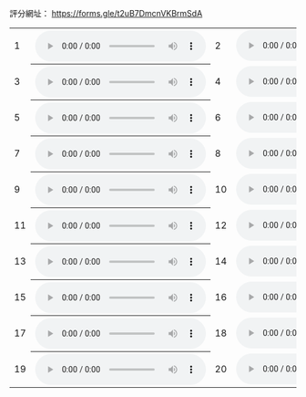 評分網址：
<a href="https://forms.gle/t2uB7DmcnVKBrmSdA" target="_blank">https://forms.gle/t2uB7DmcnVKBrmSdA</a>

<!-- CP -->
<!-- https://eric551130.github.io/MOS_ver1/MOS_WAV/CP/1.wav -->
<!-- https://eric551130.github.io/MOS_ver1/MOS_WAV/CP/2.wav -->
<!-- https://eric551130.github.io/MOS_ver1/MOS_WAV/CP/3.wav -->
<!-- https://eric551130.github.io/MOS_ver1/MOS_WAV/CP/4.wav -->
<!-- Expert -->
<!-- https://eric551130.github.io/MOS_ver1/MOS_WAV/Expert/1.wav -->
<!-- https://eric551130.github.io/MOS_ver1/MOS_WAV/Expert/2.wav -->
<!-- https://eric551130.github.io/MOS_ver1/MOS_WAV/Expert/3.wav -->
<!-- https://eric551130.github.io/MOS_ver1/MOS_WAV/Expert/4.wav -->
<!-- LLaMA -->
<!-- https://eric551130.github.io/MOS_ver1/MOS_WAV/LLaMA/1.wav -->
<!-- https://eric551130.github.io/MOS_ver1/MOS_WAV/LLaMA/2.wav -->
<!-- https://eric551130.github.io/MOS_ver1/MOS_WAV/LLaMA/3.wav -->
<!-- https://eric551130.github.io/MOS_ver1/MOS_WAV/LLaMA/4.wav -->
<!-- RL -->
<!-- https://eric551130.github.io/MOS_ver1/MOS_WAV/RL/1.wav -->
<!-- https://eric551130.github.io/MOS_ver1/MOS_WAV/RL/2.wav -->
<!-- https://eric551130.github.io/MOS_ver1/MOS_WAV/RL/4.wav -->
<!-- https://eric551130.github.io/MOS_ver1/MOS_WAV/RL/5.wav -->
<!-- RL+Novelty -->
<!-- https://eric551130.github.io/MOS_ver1/MOS_WAV/RL+Novelty/1.wav -->
<!-- https://eric551130.github.io/MOS_ver1/MOS_WAV/RL+Novelty/2.wav -->
<!-- https://eric551130.github.io/MOS_ver1/MOS_WAV/RL+Novelty/3.wav -->
<!-- https://eric551130.github.io/MOS_ver1/MOS_WAV/RL+Novelty/4.wav -->


<table>
    <tr>
      <td>1</td>
      <th><audio controls>
        <source src="https://eric551130.github.io/MOS_ver1/MOS_WAV/RL/4.wav"
        type="audio/mpeg">
        <!-- RL/4 -->
       </audio></th>
      <td>2</td>
      <td><audio controls>
        <source src="https://eric551130.github.io/MOS_ver1/MOS_WAV/Expert/2.wav"
        type="audio/mpeg">
        <!-- Expert/2 -->
       </audio></td>
    </tr>
    <tr>
      <td>3</td>
      <th><audio controls>
        <source src="https://eric551130.github.io/MOS_ver1/MOS_WAV/CP/2.wav"
        type="audio/mpeg">
        <!-- CP/2 -->
       </audio></th>
      <td>4</td>
      <td><audio controls>
        <source src="https://eric551130.github.io/MOS_ver1/MOS_WAV/RL+Novelty/3.wav"
        type="audio/mpeg">
        <!-- RL+Novelty/3 -->
       </audio></td>
    </tr>
    <tr>
      <td>5</td>
      <th><audio controls>
        <source src="https://eric551130.github.io/MOS_ver1/MOS_WAV/LLaMA/1.wav"
        type="audio/mpeg">
        <!-- LLaMA/1 -->
       </audio></th>
      <td>6</td>
      <td><audio controls>
        <source src="https://eric551130.github.io/MOS_ver1/MOS_WAV/CP/4.wav"
        type="audio/mpeg">
        <!-- CP/4 -->
       </audio></td>
    </tr>
    <tr>
      <td>7</td>
      <th><audio controls>
        <source src="https://eric551130.github.io/MOS_ver1/MOS_WAV/Expert/4.wav"
        type="audio/mpeg">
        <!-- Expert/4 -->
       </audio></th>
      <td>8</td>
      <td><audio controls>
        <source src="https://eric551130.github.io/MOS_ver1/MOS_WAV/RL/1.wav"
        type="audio/mpeg">
        <!-- RL/1 -->
       </audio></td>
    </tr>
    <tr>
      <td>9</td>
      <th><audio controls>
        <source src="https://eric551130.github.io/MOS_ver1/MOS_WAV/RL+Novelty/1.wav"
        type="audio/mpeg">
        <!-- RL+Novelty/1 -->
       </audio></th>
      <td>10</td>
      <td><audio controls>
        <source src="https://eric551130.github.io/MOS_ver1/MOS_WAV/LLaMA/3.wav"
        type="audio/mpeg">
        <!-- LLaMA/3 -->
       </audio></td>
    </tr>
    <tr>
      <td>11</td>
      <th><audio controls>
        <source src="https://eric551130.github.io/MOS_ver1/MOS_WAV/CP/3.wav"
        type="audio/mpeg">
        <!-- CP/3 -->
       </audio></th>
      <td>12</td>
      <td><audio controls>
        <source src="https://eric551130.github.io/MOS_ver1/MOS_WAV/RL/5.wav"
        type="audio/mpeg">
        <!-- RL/5 -->
       </audio></td>
    </tr>
    <tr>
      <td>13</td>
      <th><audio controls>
        <source src="https://eric551130.github.io/MOS_ver1/MOS_WAV/Expert/1.wav"
        type="audio/mpeg">
        <!-- Expert/1 -->
       </audio></th>
      <td>14</td>
      <td><audio controls>
        <source src="https://eric551130.github.io/MOS_ver1/MOS_WAV/RL+Novelty/4.wav"
        type="audio/mpeg">
        <!-- RL+Novelty/4 -->
       </audio></td>
    </tr>
    <tr>
      <td>15</td>
      <th><audio controls>
        <source src="https://eric551130.github.io/MOS_ver1/MOS_WAV/LLaMA/2.wav"
        type="audio/mpeg">
        <!-- LLaMA/2 -->
       </audio></th>
      <td>16</td>
      <td><audio controls>
        <source src="https://eric551130.github.io/MOS_ver1/MOS_WAV/CP/1.wav"
        type="audio/mpeg">
        <!-- CP/1 -->
       </audio></td>
    </tr>
    <tr>
      <td>17</td>
      <th><audio controls>
        <source src="https://eric551130.github.io/MOS_ver1/MOS_WAV/RL/2.wav"
        type="audio/mpeg">
        <!-- RL/2 -->
       </audio></th>
      <td>18</td>
      <td><audio controls>
        <source src="https://eric551130.github.io/MOS_ver1/MOS_WAV/LLaMA/4.wav"
        type="audio/mpeg">
        <!-- LLaMA/4 -->
       </audio></td>
    </tr>
    <tr>
      <td>19</td>
      <th><audio controls>
        <source src="https://eric551130.github.io/MOS_ver1/MOS_WAV/Expert/3.wav"
        type="audio/mpeg">
        <!-- Expert/3 -->
       </audio></th>
      <td>20</td>
      <td><audio controls>
        <source src="https://eric551130.github.io/MOS_ver1/MOS_WAV/RL+Novelty/2.wav"
        type="audio/mpeg">
        <!-- RL+Novelty/2 -->
       </audio></td>
    </tr>
</table>